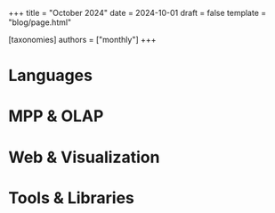 +++
title = "October 2024"
date = 2024-10-01
draft = false
template = "blog/page.html"

[taxonomies]
authors = ["monthly"]
+++

# Languages

# MPP & OLAP

# Web & Visualization

# Tools & Libraries